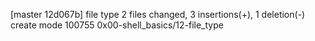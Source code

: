[master 12d067b] file type
 2 files changed, 3 insertions(+), 1 deletion(-)
 create mode 100755 0x00-shell_basics/12-file_type
